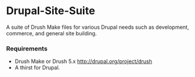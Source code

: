 Drupal-Site-Suite
=================

A suite of Drush Make files for various Drupal needs such as development, commerce, and general site building.


### Requirements

* Drush Make or Drush 5.x http://drupal.org/project/drush
* A thirst for Drupal.
